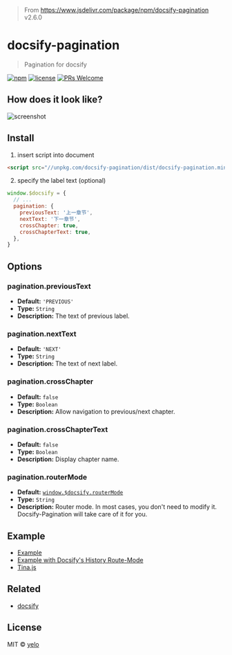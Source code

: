 > From <https://www.jsdelivr.com/package/npm/docsify-pagination> v2.6.0

# docsify-pagination
> Pagination for docsify

[![npm](https://img.shields.io/npm/v/docsify-pagination.svg?style=flat-square)](https://www.npmjs.com/package/docsify-pagination)
[![license](https://img.shields.io/github/license/imyelo/docsify-pagination.svg?style=flat-square)](./LICENSE)
[![PRs Welcome](https://img.shields.io/badge/PRs-welcome-brightgreen.svg?style=flat-square)](http://makeapullrequest.com)

## How does it look like?
![screenshot](./_medias/screenshot.png)

## Install
1. insert script into document

  ```html
  <script src="//unpkg.com/docsify-pagination/dist/docsify-pagination.min.js"></script>
  ```

2. specify the label text (optional)

  ```javascript
  window.$docsify = {
    // ...
    pagination: {
      previousText: '上一章节',
      nextText: '下一章节',
      crossChapter: true,
      crossChapterText: true,
    },
  }
  ```

## Options
### pagination.previousText
* **Default:** ``'PREVIOUS'``
* **Type:** ``String``
* **Description:** The text of previous label.

### pagination.nextText
* **Default:** ``'NEXT'``
* **Type:** ``String``
* **Description:** The text of next label.

### pagination.crossChapter
* **Default:** `false`
* **Type:** ``Boolean``
* **Description:** Allow navigation to previous/next chapter.

### pagination.crossChapterText
* **Default:** `false`
* **Type:** ``Boolean``
* **Description:** Display chapter name.

### pagination.routerMode
* **Default:** [`window.$docsify.routerMode`](https://docsify.js.org/#/configuration?id=routermode)
* **Type:** ``String``
* **Description:** Router mode. In most cases, you don't need to modify it. Docsify-Pagination will take care of it for you.

## Example
- [Example](example/default/index.html)
- [Example with Docsify's History Route-Mode](example/router-mode-history/index.html)
- [Tina.js](https://tina.js.org/)

## Related
- [docsify](https://github.com/QingWei-Li/docsify/)

## License
MIT &copy; [yelo](https://github.com/imyelo)
